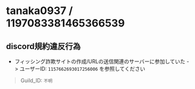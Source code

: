 # tanaka0937 / 1197083381465366539

## discord規約違反行為

- フィッシング詐欺サイトの作成/URLの送信関連のサーバーに参加していた -> ユーザーID: `1157662693017256006` を参照してください

> Guild_ID: `不明`